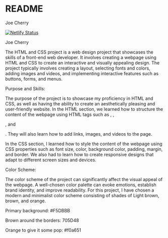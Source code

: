 # README

Joe Cherry

[![Netlify Status](https://api.netlify.com/api/v1/badges/06ff3760-0bcb-410f-8eb5-febe1e88fcc4/deploy-status)](https://app.netlify.com/sites/joe-cherry-about-me/deploys)

Joe Cherry

The HTML and CSS project is a web design project that showcases the skills of a front-end web developer. It involves creating a webpage using HTML and CSS to create an interactive and visually appealing design. The project typically involves creating a layout, selecting fonts and colors, adding images and videos, and implementing interactive features such as buttons, forms, and menus.

Purpose and Skills:

The purpose of the project is to showcase my proficiency in HTML and CSS, as well as having the ability to create an aesthetically pleasing and user-friendly website. In the HTML section, we learned how to structure the content of the webpage using HTML tags such as <head>, <body>, <div>, and <p>. They will also learn how to add links, images, and videos to the page.

In the CSS section, I learned how to style the content of the webpage using CSS properties such as font size, color, background color, padding, margin, and border. We also had to learn how to create responsive designs that adapt to different screen sizes and devices.

Color Scheme:

The color scheme of the project can significantly affect the visual appeal of the webpage. A well-chosen color palette can evoke emotions, establish brand identity, and improve readability. For this project, I have chosen a modern and minimalist color scheme consisting of shades of Light brown, brown, and orange.

Primary background: #F5DBBB

Brown around the borders: 705D48

Orange to give it some pop: #f0a651


